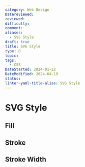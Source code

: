 ```yaml
---
category: Web Design
Datereviewed: 
reviewed: 
difficulty: 
comment: 
aliases:
  - SVG Style
draft: true
title: SVG Style
type: D
topic: 
tags:
  - CSS
DateStarted: 2024-01-22
DateModified: 2024-04-19
status: 
linter-yaml-title-alias: SVG Style
---
```


# SVG Style

## Fill

## Stroke

## Stroke Width
